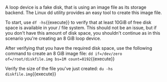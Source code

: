 A loop device is a fake disk, that is using an image file as its storage backend. The Linux dd utility provides an easy tool to create this image file. 

To start, use `df -hs`{{execute}} to verify that at least 10GiB of free disk space is available in your / file system. This should not be an issue, but if you don't have this amount of disk space, you shouldn't continue as in this scenario you're creating an 8 GiB loop device. 

After verifying that you have the required disk space, use the following command to create an 8 GiB image file: `dd if=/dev/zero of=/root/diskfile.img bs=1M count=8192`{{execute}}

Verify the size of the file you've just created: `du -hs diskfile.img`{{execute}}

